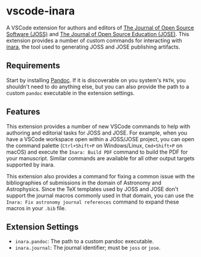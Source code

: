 # vscode-inara

A VSCode extension for authors and editors of [The Journal of Open Source
Software (JOSS)](https://joss.theoj.org/) and [The Journal of Open Source
Education (JOSE)](https://jose.theoj.org/). This extension provides a number of
custom commands for interacting with
[inara](https://github.com/openjournals/inara), the tool used to generating
JOSS and JOSE publishing artifacts.

## Requirements

Start by installing [Pandoc](https://pandoc.org). If it is discoverable on you
system's `PATH`, you shouldn't need to do anything else, but you can also
provide the path to a custom `pandoc` executable in the extension settings.

## Features

This extension provides a number of new VSCode commands to help with authoring
and editorial tasks for JOSS and JOSE. For example, when you have a VSCode
workspace open within a JOSS/JOSE project, you can open the command palette
(`Ctrl+Shift+P` on Windows/Linux, `Cmd+Shift+P` on macOS) and execute the
`Inara: Build PDF` command to build the PDF for your manuscript. Similar
commands are available for all other output targets supported by inara.

This extension also provides a command for fixing a common issue with the
bibliographies of submissions in the domain of Astronomy and Astrophysics. Since
the TeX templates used by JOSS and JOSE don't support the journal macros
commonly used in that domain, you can use the `Inara: Fix astronomy journal
references` command to expand these macros in your `.bib` file.

## Extension Settings

- `inara.pandoc`: The path to a custom pandoc executable.
- `inara.journal`: The journal identifier; must be `joss` or `jose`.
